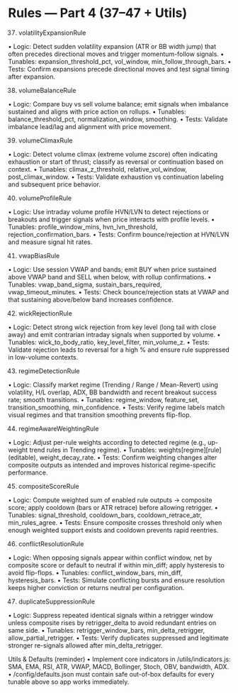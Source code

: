 # Rules — Part 4 (37–47 + Utils)

37. volatilityExpansionRule

• Logic: Detect sudden volatility expansion (ATR or BB width jump) that often precedes directional moves and trigger momentum-follow signals.
• Tunables: expansion_threshold_pct, vol_window, min_follow_through_bars.
• Tests: Confirm expansions precede directional moves and test signal timing after expansion.

38. volumeBalanceRule

• Logic: Compare buy vs sell volume balance; emit signals when imbalance sustained and aligns with price action on rollups.
• Tunables: balance_threshold_pct, normalization_window, smoothing.
• Tests: Validate imbalance lead/lag and alignment with price movement.

39. volumeClimaxRule

• Logic: Detect volume climax (extreme volume zscore) often indicating exhaustion or start of thrust; classify as reversal or continuation based on context.
• Tunables: climax_z_threshold, relative_vol_window, post_climax_window.
• Tests: Validate exhaustion vs continuation labeling and subsequent price behavior.

40. volumeProfileRule

• Logic: Use intraday volume profile HVN/LVN to detect rejections or breakouts and trigger signals when price interacts with profile levels.
• Tunables: profile_window_mins, hvn_lvn_threshold, rejection_confirmation_bars.
• Tests: Confirm bounce/rejection at HVN/LVN and measure signal hit rates.

41. vwapBiasRule

• Logic: Use session VWAP and bands; emit BUY when price sustained above VWAP band and SELL when below, with rollup confirmations.
• Tunables: vwap_band_sigma, sustain_bars_required, vwap_timeout_minutes.
• Tests: Check bounce/rejection stats at VWAP and that sustaining above/below band increases confidence.

42. wickRejectionRule

• Logic: Detect strong wick rejection from key level (long tail with close away) and emit contrarian intraday signals when supported by volume.
• Tunables: wick_to_body_ratio, key_level_filter, min_volume_z.
• Tests: Validate rejection leads to reversal for a high % and ensure rule suppressed in low-volume contexts.

43. regimeDetectionRule

• Logic: Classify market regime (Trending / Range / Mean-Revert) using volatility, H/L overlap, ADX, BB bandwidth and recent breakout success rate; smooth transitions.
• Tunables: regime_window, feature_set, transition_smoothing, min_confidence.
• Tests: Verify regime labels match visual regimes and that transition smoothing prevents flip-flop.

44. regimeAwareWeightingRule

• Logic: Adjust per-rule weights according to detected regime (e.g., up-weight trend rules in Trending regime).
• Tunables: weights[regime][rule] (editable), weight_decay_rate.
• Tests: Confirm weighting changes alter composite outputs as intended and improves historical regime-specific performance.

45. compositeScoreRule

• Logic: Compute weighted sum of enabled rule outputs → composite score; apply cooldown (bars or ATR retrace) before allowing retrigger.
• Tunables: signal_threshold, cooldown_bars, cooldown_retrace_atr, min_rules_agree.
• Tests: Ensure composite crosses threshold only when enough weighted support exists and cooldown prevents rapid reentries.

46. conflictResolutionRule

• Logic: When opposing signals appear within conflict window, net by composite score or default to neutral if within min_diff; apply hysteresis to avoid flip-flops.
• Tunables: conflict_window_bars, min_diff, hysteresis_bars.
• Tests: Simulate conflicting bursts and ensure resolution keeps higher conviction or returns neutral per configuration.

47. duplicateSuppressionRule

• Logic: Suppress repeated identical signals within a retrigger window unless composite rises by retrigger_delta to avoid redundant entries on same side.
• Tunables: retrigger_window_bars, min_delta_retrigger, allow_partial_retrigger.
• Tests: Verify duplicates suppressed and legitimate stronger re-signals allowed after min_delta_retrigger.

Utils & Defaults (reminder)
• Implement core indicators in /utils/indicators.js: SMA, EMA, RSI, ATR, VWAP, MACD, Bollinger, Stoch, OBV, bandwidth, ADX.
• /config/defaults.json must contain safe out-of-box defaults for every tunable above so app works immediately.
